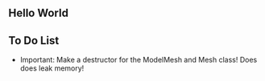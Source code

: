 ## Hello World 

## To Do List 

- Important: Make a destructor for the ModelMesh and Mesh class! Does does leak memory!